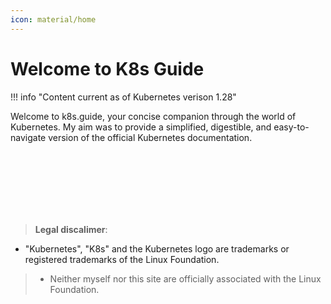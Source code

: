 ```yaml
---
icon: material/home
---
```


# Welcome to K8s Guide
!!! info "Content current as of Kubernetes verison 1.28"

Welcome to k8s.guide, your concise companion through the world of Kubernetes. My aim was to provide a simplified, digestible, and easy-to-navigate version of the official Kubernetes documentation.


<br/><br/><br/><br/><br/><br/>
> **Legal discalimer**:  
>  
> 
* "Kubernetes", "K8s" and the Kubernetes logo are trademarks or registered trademarks of the Linux Foundation.  
>  
> * Neither myself nor this site are officially associated with the Linux Foundation.  